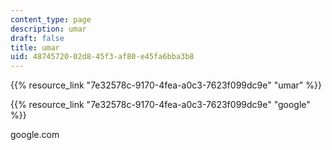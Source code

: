 ```yaml
---
content_type: page
description: umar
draft: false
title: umar
uid: 48745720-02d8-45f3-af80-e45fa6bba3b8
---
```

{{% resource_link "7e32578c-9170-4fea-a0c3-7623f099dc9e" "umar" %}}

{{% resource_link "7e32578c-9170-4fea-a0c3-7623f099dc9e" "google" %}}

google.com